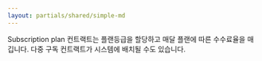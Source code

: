 ```yaml
---
layout: partials/shared/simple-md
---
```


Subscription plan 컨트랙트는 플랜등급을 할당하고 매달 플랜에 따른 수수료율을 매깁니다. 다중 구독 컨트랙트가 시스템에 배치될 수도 있습니다.
